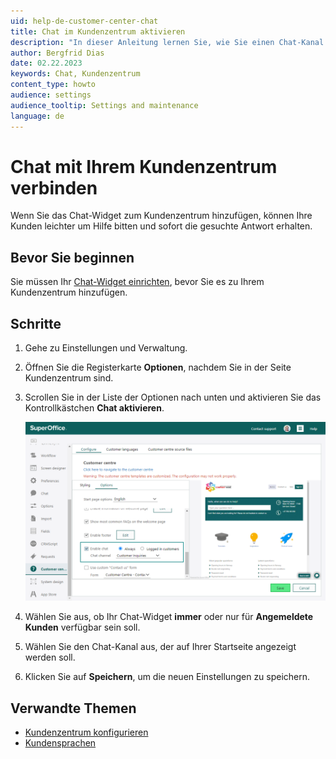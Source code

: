 ```yaml
---
uid: help-de-customer-center-chat
title: Chat im Kundenzentrum aktivieren
description: "In dieser Anleitung lernen Sie, wie Sie einen Chat-Kanal mit Ihrem Kundenzentrum verbinden."
author: Bergfrid Dias
date: 02.22.2023
keywords: Chat, Kundenzentrum
content_type: howto
audience: settings
audience_tooltip: Settings and maintenance
language: de
---
```


# Chat mit Ihrem Kundenzentrum verbinden

Wenn Sie das Chat-Widget zum Kundenzentrum hinzufügen, können Ihre Kunden leichter um Hilfe bitten und sofort die gesuchte Antwort erhalten.

## Bevor Sie beginnen

Sie müssen Ihr [Chat-Widget einrichten][3], bevor Sie es zu Ihrem Kundenzentrum hinzufügen.

## Schritte

1. Gehe zu Einstellungen und Verwaltung.

1. Öffnen Sie die Registerkarte **Optionen**, nachdem Sie in der Seite Kundenzentrum sind.

1. Scrollen Sie in der Liste der Optionen nach unten und aktivieren Sie das Kontrollkästchen **Chat aktivieren**.

    ![Aktivieren Sie das Chat-Widget auf der Registerkarte Optionen und wählen Sie den gewünschten Chat-Kanal aus -screenshot][img1]

1. Wählen Sie aus, ob Ihr Chat-Widget **immer** oder nur für **Angemeldete Kunden** verfügbar sein soll.

1. Wählen Sie den Chat-Kanal aus, der auf Ihrer Startseite angezeigt werden soll.

1. Klicken Sie auf **Speichern**, um die neuen Einstellungen zu speichern.

## Verwandte Themen

* [Kundenzentrum konfigurieren][2]
* [Kundensprachen][1]

<!-- Referenced links -->
[1]: ../../admin/options/learn/custlang/index.md
[3]: ../../chat/admin/channel-create.md
[2]: config.md

<!-- Referenced images -->
[img1]: ../../../media/loc/en/customer-center/connecting-widget.png
